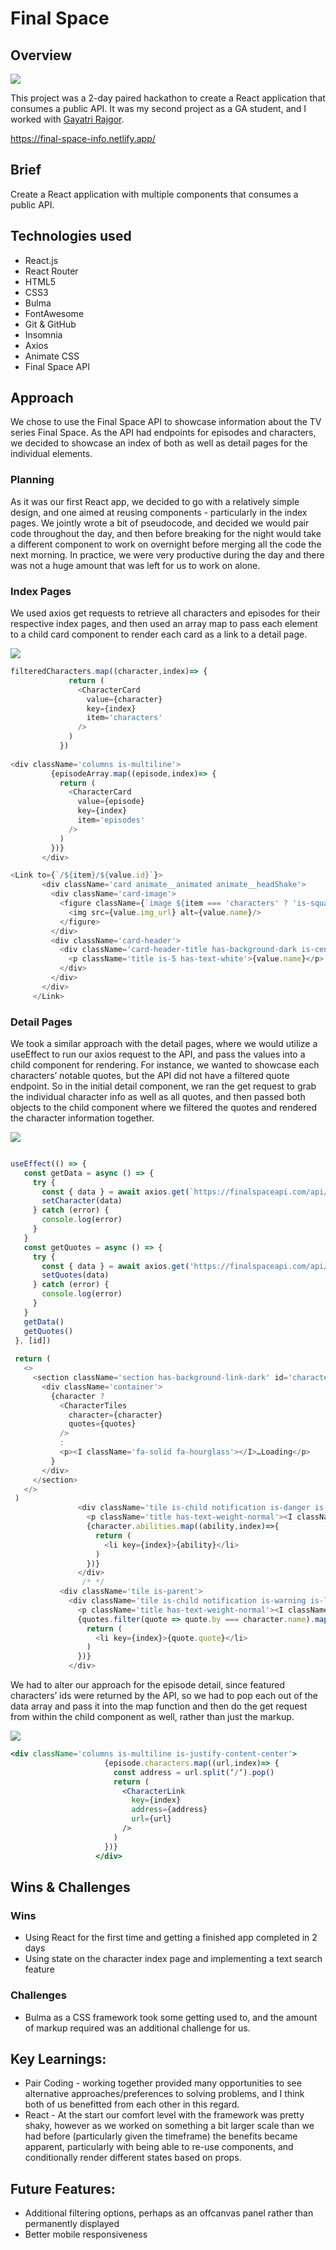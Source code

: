 # Final Space

## Overview

![](home.gif)

This project was a 2-day paired hackathon to create a React application that consumes a public API. It was my second project as a GA student, and I worked with [Gayatri Rajgor](https://github.com/gayatrirajgor).

https://final-space-info.netlify.app/


## Brief

Create a React application with multiple components that consumes a public API.

## Technologies used
* React.js
* React Router
* HTML5
* CSS3
* Bulma
* FontAwesome
* Git & GitHub
* Insomnia
* Axios
* Animate CSS
* Final Space API


## Approach
We chose to use the Final Space API to showcase information about the TV series Final Space. As the API had endpoints for episodes and characters, we decided to showcase an index of both as well as detail pages for the individual elements.

### Planning
As it was our first React app, we decided to go with a relatively simple design, and one aimed at reusing components - particularly in the index pages. We jointly wrote a bit of pseudocode, and decided we would pair code throughout the day, and then before breaking for the night would take a different component to work on overnight before merging all the code the next morning. In practice, we were very productive during the day and there was not a huge amount that was left for us to work on alone.
 
### Index Pages
We used axios get requests to retrieve all characters and episodes for their respective index pages, and then used an array map to pass each element to a child card component to render each card as a link to a detail page.

![](fscharindes.gif)
```javascript 
filteredCharacters.map((character,index)=> {
             return (
               <CharacterCard
                 value={character}
                 key={index}
                 item='characters'
               />
             )
           })
 
<div className='columns is-multiline'>
         {episodeArray.map((episode,index)=> {
           return (
             <CharacterCard
               value={episode}
               key={index}
               item='episodes'
             />
           )
         })}
       </div>

<Link to={`/${item}/${value.id}`}>
       <div className='card animate__animated animate__headShake'>
         <div className='card-image'>
           <figure className={`image ${item === 'characters' ? 'is-square' : 'is-2by1' }`}>
             <img src={value.img_url} alt={value.name}/>
           </figure>
         </div>
         <div className='card-header'>
           <div className='card-header-title has-background-dark is-centered'>
             <p className='title is-5 has-text-white'>{value.name}</p>
           </div>
         </div>
       </div>
     </Link>
```
### Detail Pages

We took a similar approach with the detail pages, where we would utilize a useEffect to run our axios request to the API, and pass the values into a child component for rendering. For instance, we wanted to showcase each characters’ notable quotes, but the API did not have a filtered quote endpoint. So in the initial detail component, we ran the get request to grab the individual character info as well as all quotes, and then passed both objects to the child component where we filtered the quotes and rendered the character information together.

![](fschardetail.gif)

```javascript

useEffect(() => {
   const getData = async () => {
     try {
       const { data } = await axios.get(`https://finalspaceapi.com/api/v0/character/${id}`)
       setCharacter(data)
     } catch (error) {
       console.log(error)
     }
   }
   const getQuotes = async () => {
     try {
       const { data } = await axios.get('https://finalspaceapi.com/api/v0/quote')
       setQuotes(data)
     } catch (error) {
       console.log(error)
     }
   }
   getData()
   getQuotes()
 }, [id])
 
 return (
   <>
     <section className='section has-background-link-dark' id='character-detail'>
       <div className='container'>
         {character ?
           <CharacterTiles
             character={character}
             quotes={quotes}
           />
           :
           <p><I className='fa-solid fa-hourglass'></I>…Loading</p>
         }
       </div>
     </section>
   </>
 )
               <div className='tile is-child notification is-danger is-light'>
                 <p className='title has-text-weight-normal'><I className='fas fa-trophy'></I> Abilities</p>
                 {character.abilities.map((ability,index)=>{
                   return (
                     <li key={index}>{ability}</li>
                   )
                 })}
               </div>
                /* */
           <div className='tile is-parent'>
             <div className='tile is-child notification is-warning is-light'>
               <p className='title has-text-weight-normal'><I className='fas fa-quote-left'></I> Quotes <I className='fas fa-quote-right'></I></p>
               {quotes.filter(quote => quote.by === character.name).map((quote,index)=> {
                 return (
                   <li key={index}>{quote.quote}</li>
                 )
               })}
             </div>
```
We had to alter our approach for the episode detail, since featured characters’ ids were returned by the API, so we had to pop each out of the data array and pass it into the map function and then do the get request from within the child component as well, rather than just the markup.

![](fsepisodedetail.gif)
```jsx
<div className='columns is-multiline is-justify-content-center'>
                     {episode.characters.map((url,index)=> {
                       const address = url.split(‘/‘).pop()
                       return (
                         <CharacterLink
                           key={index}
                           address={address}
                           url={url}
                         /> 
                       )
                     })}
                   </div>
```
## Wins & Challenges

### Wins
* Using React for the first time and getting a finished app completed in 2 days
* Using state on the character index page and implementing a text search feature

### Challenges
* Bulma as a CSS framework took some getting used to, and the amount of markup required was an additional challenge for us.

## Key Learnings:
* Pair Coding - working together provided many opportunities to see alternative approaches/preferences to solving problems, and I think both of us benefitted from each other in this regard. 
* React - At the start our comfort level with the framework was pretty shaky, however as we worked on something a bit larger scale than we had before (particularly given the timeframe) the benefits became apparent, particularly with being able to re-use components, and conditionally render different states based on props.

## Future Features:
* Additional filtering options, perhaps as an offcanvas panel rather than permanently displayed
* Better mobile responsiveness
